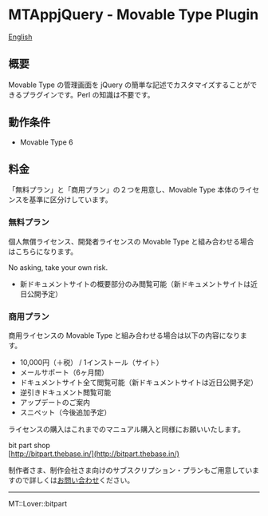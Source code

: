 MTAppjQuery - Movable Type Plugin
=================

[English](README.md)

## 概要

Movable Type の管理画面を jQuery の簡単な記述でカスタマイズすることができるプラグインです。Perl の知識は不要です。

## 動作条件

* Movable Type 6

## 料金

「無料プラン」と「商用プラン」の２つを用意し、Movable Type 本体のライセンスを基準に区分けしています。

### 無料プラン

個人無償ライセンス、開発者ライセンスの Movable Type と組み合わせる場合はこちらになります。

No asking, take your own risk.  

* 新ドキュメントサイトの概要部分のみ閲覧可能（新ドキュメントサイトは近日公開予定）

### 商用プラン

商用ライセンスの Movable Type と組み合わせる場合は以下の内容になります。

* 10,000円（＋税） / 1インストール（サイト）
* メールサポート（6ヶ月間）
* ドキュメントサイト全て閲覧可能（新ドキュメントサイトは近日公開予定）
* 逆引きドキュメント閲覧可能
* アップデートのご案内
* スニペット（今後追加予定）

ライセンスの購入はこれまでのマニュアル購入と同様にお願いいたします。

bit part shop  
[http://bitpart.thebase.in/](http://bitpart.thebase.in/)

制作者さま、制作会社さま向けのサブスクリプション・プランもご用意していますので詳しくは[お問い合わせ](http://bit-part.net/contact/)ください。

---

MT::Lover::bitpart
